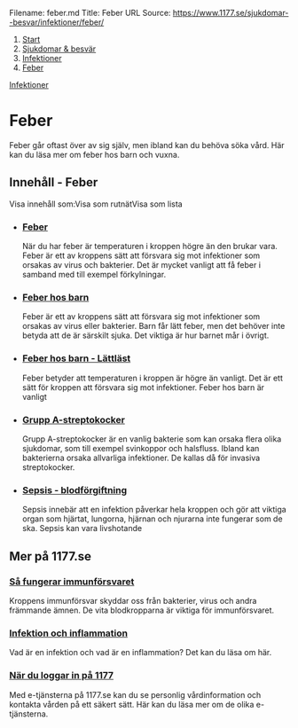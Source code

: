 Filename: feber.md
Title: Feber
URL Source: https://www.1177.se/sjukdomar--besvar/infektioner/feber/

1.  [Start](https://www.1177.se/)
2.  [Sjukdomar & besvär](https://www.1177.se/sjukdomar--besvar/)
3.  [Infektioner](https://www.1177.se/sjukdomar--besvar/infektioner/)
4.  [Feber](https://www.1177.se/sjukdomar--besvar/infektioner/feber/)

[Infektioner](https://www.1177.se/sjukdomar--besvar/infektioner/)

Feber
=====

Feber går oftast över av sig själv, men ibland kan du behöva söka vård. Här kan du läsa mer om feber hos barn och vuxna.

Innehåll - Feber
----------------

Visa innehåll som:Visa som rutnätVisa som lista

*   ### [Feber](https://www.1177.se/sjukdomar--besvar/infektioner/feber/feber/)
    
    När du har feber är temperaturen i kroppen högre än den brukar vara. Feber är ett av kroppens sätt att försvara sig mot infektioner som orsakas av virus och bakterier. Det är mycket vanligt att få feber i samband med till exempel förkylningar.
    
*   ### [Feber hos barn](https://www.1177.se/sjukdomar--besvar/infektioner/feber/feber-hos-barn/)
    
    Feber är ett av kroppens sätt att försvara sig mot infektioner som orsakas av virus eller bakterier. Barn får lätt feber, men det behöver inte betyda att de är särskilt sjuka. Det viktiga är hur barnet mår i övrigt.
    
*   ### [Feber hos barn - Lättläst](https://www.1177.se/sjukdomar--besvar/infektioner/feber/feber-hos-barn---lattlast/)
    
    Feber betyder att temperaturen i kroppen är högre än vanligt. Det är ett sätt för kroppen att försvara sig mot infektioner. Feber hos barn är vanligt
    
*   ### [Grupp A-streptokocker](https://www.1177.se/sjukdomar--besvar/infektioner/feber/grupp-a-streptokocker/)
    
    Grupp A-streptokocker är en vanlig bakterie som kan orsaka flera olika sjukdomar, som till exempel svinkoppor och halsfluss. Ibland kan bakterierna orsaka allvarliga infektioner. De kallas då för invasiva streptokocker.
    
*   ### [Sepsis - blodförgiftning](https://www.1177.se/sjukdomar--besvar/infektioner/feber/sepsis---blodforgiftning/)
    
    Sepsis innebär att en infektion påverkar hela kroppen och gör att viktiga organ som hjärtat, lungorna, hjärnan och njurarna inte fungerar som de ska. Sepsis kan vara livshotande
    

Mer på 1177.se
--------------

### [Så fungerar immunförsvaret](https://www.1177.se/liv--halsa/sa-fungerar-kroppen/immunforsvaret/)

Kroppens immunförsvar skyddar oss från bakterier, virus och andra främmande ämnen. De vita blodkropparna är viktiga för immunförsvaret.

### [Infektion och inflammation](https://www.1177.se/sjukdomar--besvar/infektioner/infektion-och-inflammation/)

Vad är en infektion och vad är en inflammation? Det kan du läsa om här.

### [När du loggar in på 1177](https://www.1177.se/om-1177/nar-du-loggar-in-pa-1177.se/)

Med e-tjänsterna på 1177.se kan du se personlig vårdinformation och kontakta vården på ett säkert sätt. Här kan du läsa mer om de olika e-tjänsterna.

